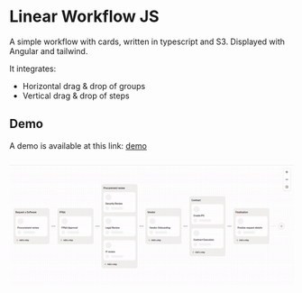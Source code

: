 # Linear Workflow JS

A simple workflow with cards, written in typescript and S3. Displayed with Angular and tailwind.

It integrates:

- Horizontal drag & drop of groups
- Vertical drag & drop of steps

## Demo

A demo is available at this link: [demo](https://wandri.github.io/linear-workflow-js/)

![header](https://github.com/wandri/linear-workflow-js/blob/master/src/assets/header.gif)

